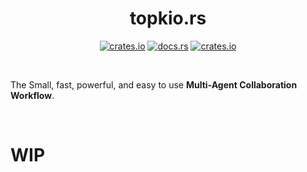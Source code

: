 <div align="center">

# topkio.rs 
  [<img alt="crates.io" src="https://img.shields.io/crates/v/topkio?style=for-the-badge&logo=rust">](https://crates.io/crates/topkio)
  [<img alt="docs.rs" src="https://img.shields.io/docsrs/topkio?style=for-the-badge&logo=docs.rs">](https://docs.rs/topkio)
  [<img alt="crates.io" src="https://img.shields.io/crates/d/topkio?style=for-the-badge&logo=rust">](https://crates.io/crates/topkio)
</div>

</br>

The Small, fast, powerful, and easy to use **Multi-Agent Collaboration Workflow**.   

</br>

# WIP
